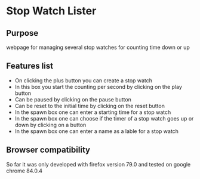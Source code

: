 # Stop Watch Lister

## Purpose

webpage for managing several stop watches for counting time down or up

## Features list

- On clicking the plus button you can create a stop watch
- In this box you start the counting per second by clicking on the play button
- Can be paused by clicking on the pause button
- Can be reset to the initial time by clicking on the reset button
- In the spawn box one can enter a starting time for a stop watch
- In the spawn box one can choose if the timer of a stop watch goes up
or down by clicking on a button
- In the spawn box one can enter a name as a lable for a stop watch

## Browser compatibility

So far it was only developed with firefox version 79.0
and tested on google chrome 84.0.4
